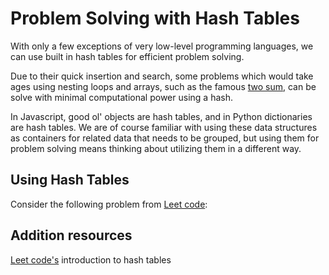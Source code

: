 # Problem Solving with Hash Tables

With only a few exceptions of very low-level programming languages, we can use built in hash tables for efficient problem solving. 

Due to their quick insertion and search, some problems which would take ages using nesting loops and arrays, such as the famous [two sum](https://leetcode.com/problems/two-sum/), can be solve with minimal computational power using a hash.

In Javascript, good ol' objects are hash tables, and in Python dictionaries are hash tables. We are of course familiar with using these data structures as containers for related data that needs to be grouped, but using them for problem solving means thinking about utilizing them in a different way.

## Using Hash Tables 

Consider the following problem from [Leet code](https://leetcode.com/problems/contains-duplicate/):



## Addition resources

[Leet code's](https://leetcode.com/explore/learn/card/hash-table/) introduction to hash tables